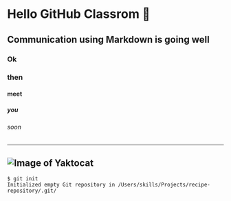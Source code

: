 # Hello GitHub Classrom 👋
## Communication using Markdown is going well
### Ok
### then
#### meet
##### you
###### soon
---
![Image of Yaktocat](https://octodex.github.com/images/yaktocat.png)
---
```
$ git init
Initialized empty Git repository in /Users/skills/Projects/recipe-repository/.git/
```
